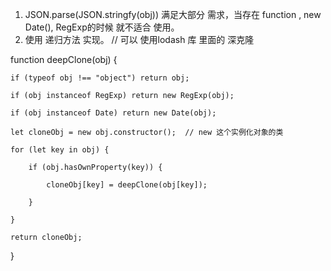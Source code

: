 1. JSON.parse(JSON.stringfy(obj))  满足大部分 需求，当存在 function ,  new Date(),  RegExp的时候 就不适合 使用。
2. 使用 递归方法 实现。  // 可以 使用lodash 库 里面的 深克隆

function deepClone(obj) {

    if (typeof obj !== "object") return obj;

    if (obj instanceof RegExp) return new RegExp(obj);

    if (obj instanceof Date) return new Date(obj);

    let cloneObj = new obj.constructor();  // new 这个实例化对象的类

    for (let key in obj) {

        if (obj.hasOwnProperty(key)) {

            cloneObj[key] = deepClone(obj[key]);

        }

    }

    return cloneObj;

}
